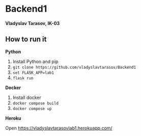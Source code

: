 # Backend1

#### Vladyslav Tarasov, IK-03

## How to run it 
__Python__
1. Install Python and pip
2. `git clone https://github.com/vladyslavtarasov/Backend1`
3. `set FLASK_APP=lab1`
4. `flask run`

__Docker__
1. Install docker
2. `docker compose build`
3. `docker compose up`

__Heroku__

Open https://vladyslavtarasovlab1.herokuapp.com/

